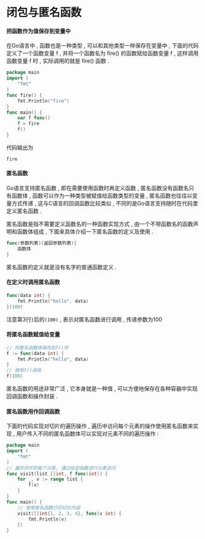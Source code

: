 # 闭包与匿名函数

#### 把函数作为值保存到变量中

在Go语言中 , 函数也是一种类型 , 可以和其他类型一样保存在变量中 , 下面的代码定义了一个函数变量 f , 并将一个函数名为 fire\(\) 的函数赋给函数变量 f , 这样调用函数变量 f 时 , 实际调用的就是 fire\(\) 函数 .

```go
package main
import (
    "fmt"
)
func fire() {
    fmt.Println("fire")
}
func main() {
    var f func()
    f = fire
    f()
}
```

代码输出为

```
fire
```

#### 匿名函数

Go语言支持匿名函数 , 即在需要使用函数时再定义函数 , 匿名函数没有函数名只有函数体 , 函数可以作为一种类型被赋值给函数类型的变量 , 匿名函数也往往以变量方式传递 , 这与C语言的回调函数比较类似 , 不同的是Go语言支持随时在代码里定义匿名函数 .

匿名函数是指不需要定义函数名的一种函数实现方式 , 由一个不带函数名的函数声明和函数体组成 , 下面来具体介绍一下匿名函数的定义及使用 .

```go
func(参数列表)(返回参数列表){
    函数体
}
```

匿名函数的定义就是没有名字的普通函数定义 .

#### 在定义时调用匿名函数

```go
func(data int) {
    fmt.Println("hello", data)
}(100)
```

注意第3行`}`后的`(100)` , 表示对匿名函数进行调用 , 传递参数为100

#### 将匿名函数赋值给变量

```go
// 将匿名函数体保存到f()中
f := func(data int) {
    fmt.Println("hello", data)
}
// 使用f()调用
f(100)
```

匿名函数的用途非常广泛 , 它本身就是一种值 , 可以方便地保存在各种容器中实现回调函数和操作封装 . 

#### 匿名函数用作回调函数

下面的代码实现对切片的遍历操作 , 遍历中访问每个元素的操作使用匿名函数来实现 , 用户传入不同的匿名函数体可以实现对元素不同的遍历操作 : 

```go
package main
import (
    "fmt"
)
// 遍历切片的每个元素, 通过给定函数进行元素访问
func visit(list []int, f func(int)) {
    for _, v := range list {
        f(v)
    }
}
func main() {
    // 使用匿名函数打印切片内容
    visit([]int{1, 2, 3, 4}, func(v int) {
        fmt.Println(v)
    })
}
```



